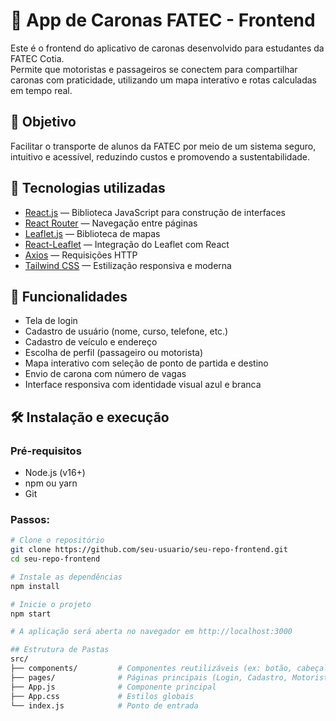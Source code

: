 # 🚗 App de Caronas FATEC - Frontend

Este é o frontend do aplicativo de caronas desenvolvido para estudantes da FATEC Cotia.  
Permite que motoristas e passageiros se conectem para compartilhar caronas com praticidade, utilizando um mapa interativo e rotas calculadas em tempo real.

## 🎯 Objetivo

Facilitar o transporte de alunos da FATEC por meio de um sistema seguro, intuitivo e acessível, reduzindo custos e promovendo a sustentabilidade.

## 🧪 Tecnologias utilizadas

- [React.js](https://reactjs.org/) — Biblioteca JavaScript para construção de interfaces
- [React Router](https://reactrouter.com/) — Navegação entre páginas
- [Leaflet.js](https://leafletjs.com/) — Biblioteca de mapas
- [React-Leaflet](https://react-leaflet.js.org/) — Integração do Leaflet com React
- [Axios](https://axios-http.com/) — Requisições HTTP
- [Tailwind CSS](https://tailwindcss.com/) — Estilização responsiva e moderna

## 📸 Funcionalidades

- Tela de login
- Cadastro de usuário (nome, curso, telefone, etc.)
- Cadastro de veículo e endereço
- Escolha de perfil (passageiro ou motorista)
- Mapa interativo com seleção de ponto de partida e destino
- Envio de carona com número de vagas
- Interface responsiva com identidade visual azul e branca

## 🛠️ Instalação e execução

### Pré-requisitos

- Node.js (v16+)
- npm ou yarn
- Git

### Passos:

```bash
# Clone o repositório
git clone https://github.com/seu-usuario/seu-repo-frontend.git
cd seu-repo-frontend

# Instale as dependências
npm install

# Inicie o projeto
npm start

# A aplicação será aberta no navegador em http://localhost:3000

## Estrutura de Pastas
src/
├── components/         # Componentes reutilizáveis (ex: botão, cabeçalho)
├── pages/              # Páginas principais (Login, Cadastro, Motorista, Passageiro)
├── App.js              # Componente principal
├── App.css             # Estilos globais
└── index.js            # Ponto de entrada

